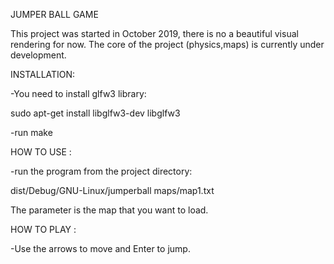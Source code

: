 JUMPER BALL GAME

This project was started in October 2019, there is no a beautiful visual rendering for now.
The core of the project (physics,maps) is currently under development.


INSTALLATION:

-You need to install glfw3 library:
 
sudo apt-get install libglfw3-dev libglfw3

-run make


HOW TO USE :

-run the program from the project directory:

dist/Debug/GNU-Linux/jumperball maps/map1.txt

The parameter is the map that you want to load.


HOW TO PLAY : 

-Use the arrows to move and Enter to jump.


